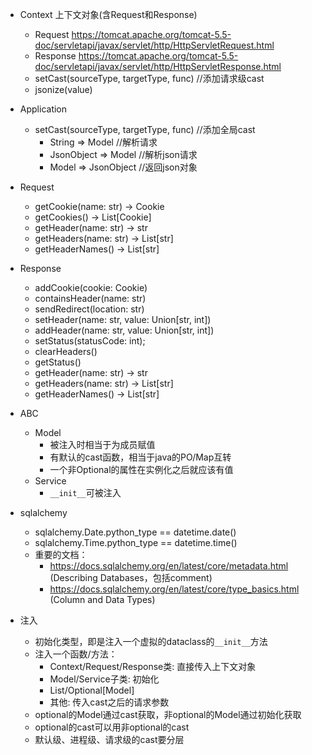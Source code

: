 - Context 上下文对象(含Request和Response)
    - Request
      https://tomcat.apache.org/tomcat-5.5-doc/servletapi/javax/servlet/http/HttpServletRequest.html
    - Response
      https://tomcat.apache.org/tomcat-5.5-doc/servletapi/javax/servlet/http/HttpServletResponse.html
    - setCast(sourceType, targetType, func)  //添加请求级cast
    - jsonize(value)

- Application
    - setCast(sourceType, targetType, func)  //添加全局cast
        - String => Model //解析请求
        - JsonObject => Model //解析json请求
        - Model => JsonObject //返回json对象

- Request
    - getCookie(name: str) -> Cookie
    - getCookies() -> List[Cookie]
    - getHeader(name: str) -> str
    - getHeaders(name: str) -> List[str]
    - getHeaderNames() -> List[str]

- Response
    - addCookie(cookie: Cookie)
    - containsHeader(name: str)
    - sendRedirect(location: str)
    - setHeader(name: str, value: Union[str, int])
    - addHeader(name: str, value: Union[str, int])
    - setStatus(statusCode: int);
    - clearHeaders()
    - getStatus()
    - getHeader(name: str) -> str
    - getHeaders(name: str) -> List[str]
    - getHeaderNames() -> List[str]

- ABC
    - Model
        - 被注入时相当于为成员赋值
        - 有默认的cast函数，相当于java的PO/Map互转
        - 一个非Optional的属性在实例化之后就应该有值
    - Service
        - `__init__`可被注入

- sqlalchemy
    - sqlalchemy.Date.python_type == datetime.date()
    - sqlalchemy.Time.python_type == datetime.time()
    - 重要的文档：
        - https://docs.sqlalchemy.org/en/latest/core/metadata.html (Describing Databases，包括comment)
        - https://docs.sqlalchemy.org/en/latest/core/type_basics.html (Column and Data Types)

- 注入
    - 初始化类型，即是注入一个虚拟的dataclass的`__init__`方法
    - 注入一个函数/方法：
        - Context/Request/Response类: 直接传入上下文对象
        - Model/Service子类: 初始化
        - List/Optional[Model]
        - 其他: 传入cast之后的请求参数
    - optional的Model通过cast获取，非optional的Model通过初始化获取
    - optional的cast可以用非optional的cast
    - 默认级、进程级、请求级的cast要分层
